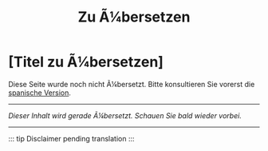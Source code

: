 ﻿---
title: [Zu Ã¼bersetzen]
---

<!-- TODO: translation missing - German version -->

# [Titel zu Ã¼bersetzen]

Diese Seite wurde noch nicht Ã¼bersetzt. Bitte konsultieren Sie vorerst die [spanische Version](/es/mitos-culturas).

---

*Dieser Inhalt wird gerade Ã¼bersetzt. Schauen Sie bald wieder vorbei.*

---

::: tip
Disclaimer pending translation
:::
